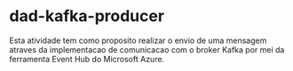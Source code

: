 # dad-kafka-producer
Esta atividade tem como proposito realizar o envio de uma mensagem atraves da implementacao de comunicacao com o broker Kafka por mei da ferramenta Event Hub do Microsoft Azure.
